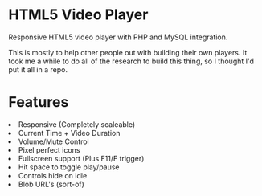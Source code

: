 HTML5 Video Player
==========

Responsive HTML5 video player with PHP and MySQL integration.

This is mostly to help other people out with building their own players. It took me a while to do all of the research to build this thing, so I thought I'd put it all in a repo.

Features
========
<li>Responsive (Completely scaleable)</li>
<li>Current Time + Video Duration</li>
<li>Volume/Mute Control</li>
<li>Pixel perfect icons</li>
<li>Fullscreen support (Plus F11/F trigger)</li>
<li>Hit space to toggle play/pause</li>
<li>Controls hide on idle</li>
<li>Blob URL's (sort-of)</li>
